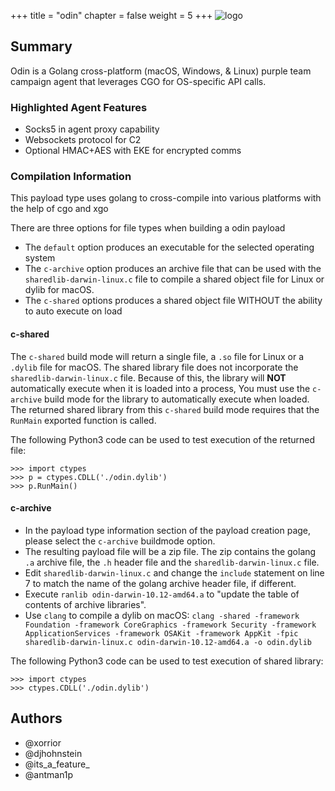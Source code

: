 +++
title = "odin"
chapter = false
weight = 5
+++
![logo](/agents/odin/odin.svg?width=200px)
## Summary

Odin is a Golang cross-platform (macOS, Windows, & Linux) purple team campaign agent that leverages CGO for OS-specific API calls.

### Highlighted Agent Features
- Socks5 in agent proxy capability
- Websockets protocol for C2
- Optional HMAC+AES with EKE for encrypted comms

### Compilation Information
This payload type uses golang to cross-compile into various platforms with the help of cgo and xgo

There are three options for file types when building a odin payload
- The `default` option produces an executable for the selected operating system
- The `c-archive` option produces an archive file that can be used with the `sharedlib-darwin-linux.c` file to compile
  a shared object file for Linux or dylib for macOS.
- The `c-shared` options produces a shared object file WITHOUT the ability to auto execute on load

#### c-shared

The `c-shared` build mode will return a single file, a `.so` file for Linux or a `.dylib` file for macOS.
The shared library file does not incorporate the `sharedlib-darwin-linux.c` file.
Because of this, the library will **NOT** automatically execute when it is loaded into a process,
You must use the `c-archive` build mode for the library to automatically execute when loaded.
The returned shared library from this `c-shared` build mode requires that the `RunMain` exported function is called.

The following Python3 code can be used to test execution of the returned file:

```text
>>> import ctypes
>>> p = ctypes.CDLL('./odin.dylib')
>>> p.RunMain()
```

#### c-archive
- In the payload type information section of the payload creation page, please select the `c-archive` buildmode option.
- The resulting payload file will be a zip file.
  The zip contains the golang `.a` archive file, the `.h` header file and the `sharedlib-darwin-linux.c` file.
- Edit `sharedlib-darwin-linux.c` and change the `include` statement on line 7 to match the name of the golang archive
  header file, if different.
- Execute `ranlib odin-darwin-10.12-amd64.a` to "update the table of contents of archive libraries".
- Use `clang` to compile a dylib on macOS:
  `clang -shared -framework Foundation -framework CoreGraphics -framework Security -framework ApplicationServices
  -framework OSAKit -framework AppKit -fpic sharedlib-darwin-linux.c odin-darwin-10.12-amd64.a -o odin.dylib`

The following Python3 code can be used to test execution of shared library:

```text
>>> import ctypes
>>> ctypes.CDLL('./odin.dylib')
```

## Authors
- @xorrior
- @djhohnstein
- @its_a_feature_
- @antman1p
